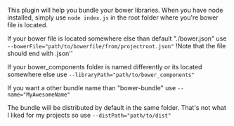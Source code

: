 
This plugin will help you bundle your bower libraries.
When you have node installed, simply use `node index.js` in the root folder where you're bower file is located.

If your bower file is located somewhere else than default "./bower.json" use
```--bowerFile="path/to/bowerfile/from/projectroot.json"```
!Note that the file should end with .json''

If your bower_components folder is named differently or its located somewhere else use
``--libraryPath="path/to/bower_components"``

If you want a other bundle name than "bower-bundle" use
``--name="MyAwesomeName"``

The bundle will be distributed by default in the same folder. That's not what I liked for my projects so use
``--distPath="path/to/dist"``
